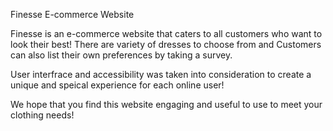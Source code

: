 Finesse E-commerce Website

Finesse is an e-commerce website that caters to all customers who want to look their best! There are variety of dresses to choose from and Customers can also list their own preferences by taking a survey. 

User interfrace and accessibility was taken into consideration to create a unique and speical experience for each online user!

We hope that you find this website engaging and useful to use to meet your clothing needs!
